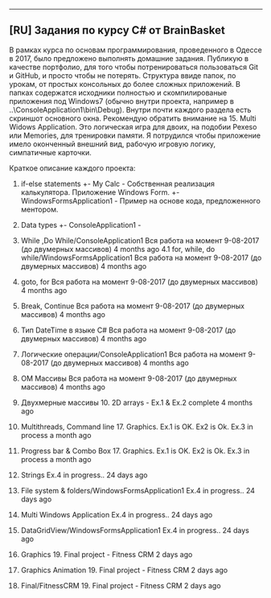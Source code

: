 ---------------------------------------
[RU] Задания по курсу C# от BrainBasket
---------------------------------------
  В рамках курса по основам программирования, проведенного в Одессе в 2017,
было предложено выполнять домашние задания. Публикую в качестве портфолио, для
того чтобы потренироваться пользоваться Git и GitHub, и просто чтобы не потерять.
  Структура ввиде папок, по урокам, от простых консольных до более сложных 
приложений. В папках содержатся исходники полностью и скомпилированые приложения 
под Windows7 (обычно внутри проекта, например в ..\ConsoleApplication1\bin\Debug). 
Внутри почти каждого раздела есть скриншот основного окна.
  Рекомендую обратить внимание на 15. Multi Widows Application. Это логическая 
игра для двоих, на подобии Pexeso или Memories, для тренировки памяти. Я потрудился 
чтобы приложение имело оконченный внешний вид, рабочую игровую логику, симпатичные
карточки.

Краткое описание каждого проекта:
01. if-else statements
  +- My Calc - Собственная реализация калькулятора. Приложение Windows Form.
  +- WindowsFormsApplication1 - Пример на основе кода, предложенного ментором.

02. Data types
  +- ConsoleApplication1 - 

4. While ,Do While/ConsoleApplication1	Вся работа на момент 9-08-2017 (до двумерных массивов)	4 months ago
4.1 for, while, do while/WindowsFormsApplication1	Вся работа на момент 9-08-2017 (до двумерных массивов)	4 months ago
5. goto, for	Вся работа на момент 9-08-2017 (до двумерных массивов)	4 months ago
6. Break, Continue	Вся работа на момент 9-08-2017 (до двумерных массивов)	4 months ago
7. Тип DateTime в языке C#	Вся работа на момент 9-08-2017 (до двумерных массивов)	4 months ago
8. Логические операции/ConsoleApplication1	Вся работа на момент 9-08-2017 (до двумерных массивов)	4 months ago
9. ОМ Массивы	Вся работа на момент 9-08-2017 (до двумерных массивов)	4 months ago
10. Двухмерные массивы	10. 2D arrays - Ex.1 & Ex.2 complete	4 months ago
11. Multithreads, Command line	17. Graphics. Ex.1 is OK. Ex2 is Ok. Ex.3 in process	a month ago
12. Progress bar & Combo Box	17. Graphics. Ex.1 is OK. Ex2 is Ok. Ex.3 in process	a month ago
13. Strings	Ex.4 in progress..	24 days ago
14. File system & folders/WindowsFormsApplication1	Ex.4 in progress..	24 days ago
15. Multi Windows Application	Ex.4 in progress..	24 days ago
16. DataGridView/WindowsFormsApplication1	Ex.4 in progress..	24 days ago
17. Graphics	19. Final project - Fitness CRM	2 days ago
18. Graphics Animation	19. Final project - Fitness CRM	2 days ago
19. Final/FitnessCRM	19. Final project - Fitness CRM	2 days ago
